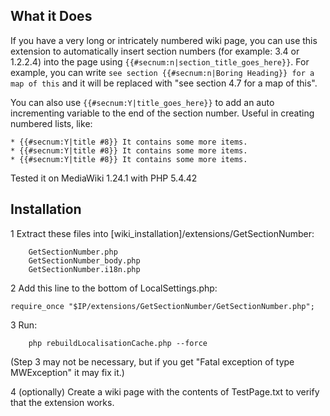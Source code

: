 ## What it Does

If you have a very long or intricately numbered wiki page, you can use this extension to automatically insert section numbers (for example: 3.4 or 1.2.2.4) into the page using `{{#secnum:n|section_title_goes_here}}`. For example, you can write `see section {{#secnum:n|Boring Heading}} for a map of this` and it will be replaced with "see section 4.7 for a map of this".

You can also use `{{#secnum:Y|title_goes_here}}` to add an auto incrementing variable to the end of the section number. Useful in creating numbered lists, like:
```
* {{#secnum:Y|title #8}} It contains some more items.
* {{#secnum:Y|title #8}} It contains some more items.
* {{#secnum:Y|title #8}} It contains some more items.
```

Tested it on MediaWiki 1.24.1 with PHP 5.4.42

## Installation

1 Extract these files into [wiki_installation]/extensions/GetSectionNumber:
```
    GetSectionNumber.php
    GetSectionNumber_body.php
    GetSectionNumber.i18n.php
```

2 Add this line to the bottom of LocalSettings.php:
```
require_once "$IP/extensions/GetSectionNumber/GetSectionNumber.php";
```

3 Run:
```
    php rebuildLocalisationCache.php --force
```

(Step 3 may not be necessary, but if you get "Fatal exception of type MWException" it may fix it.)

4 (optionally) Create a wiki page with the contents of TestPage.txt to verify that the extension works.
